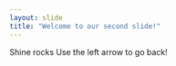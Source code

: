 ```yaml
---
layout: slide
title: "Welcome to our second slide!"
---
```

Shine rocks
Use the left arrow to go back!
